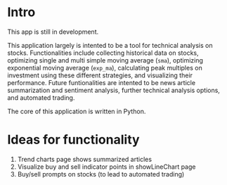 # Intro
This app is still in development.

This application largely is intented to be a tool for technical analysis on stocks. Functionalities include collecting historical data on stocks, optimizing single and multi simple moving average (`sma`), optimizing exponential moving average (`exp_ma`), calculating peak multiples on investment using these different strategies, and visualizing their performance. Future funtionalities are intented to be news article summarization and sentiment analysis, further technical analysis options, and automated trading.

The core of this application is written in Python.


# Ideas for functionality
1. Trend charts page shows summarized articles 
2. Visualize buy and sell indicator points in showLineChart page
3. Buy/sell prompts on stocks (to lead to automated trading)

